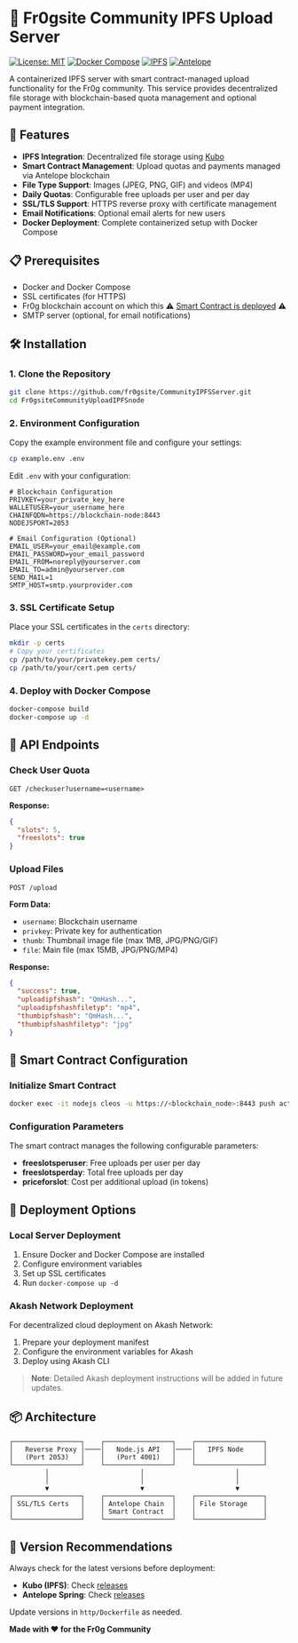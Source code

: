 # 🐸 Fr0gsite Community IPFS Upload Server

[![License: MIT](https://img.shields.io/badge/License-MIT-yellow.svg)](https://opensource.org/licenses/MIT)
[![Docker Compose](https://img.shields.io/badge/docker--compose-supported-blue)](https://docs.docker.com/compose/)
[![IPFS](https://img.shields.io/badge/IPFS-Enabled-orange)](https://ipfs.io/)
[![Antelope](https://img.shields.io/badge/Blockchain-Antelope-green)](https://antelope.io/)

A containerized IPFS server with smart contract-managed upload functionality for the Fr0g community. This service provides decentralized file storage with blockchain-based quota management and optional payment integration.

## 🚀 Features

- **IPFS Integration**: Decentralized file storage using [Kubo](https://github.com/ipfs/kubo)
- **Smart Contract Management**: Upload quotas and payments managed via Antelope blockchain
- **File Type Support**: Images (JPEG, PNG, GIF) and videos (MP4)
- **Daily Quotas**: Configurable free uploads per user and per day
- **SSL/TLS Support**: HTTPS reverse proxy with certificate management
- **Email Notifications**: Optional email alerts for new users
- **Docker Deployment**: Complete containerized setup with Docker Compose

## 📋 Prerequisites

- Docker and Docker Compose
- SSL certificates (for HTTPS)
- Fr0g blockchain account on which this ⚠️ [Smart Contract is deployed](https://github.com/fr0gsite/IPFSServerContract) ⚠️
- SMTP server (optional, for email notifications)

## 🛠️ Installation

### 1. Clone the Repository

```bash
git clone https://github.com/fr0gsite/CommunityIPFSServer.git
cd Fr0gsiteCommunityUploadIPFSnode
```

### 2. Environment Configuration

Copy the example environment file and configure your settings:

```bash
cp example.env .env
```

Edit `.env` with your configuration:

```env
# Blockchain Configuration
PRIVKEY=your_private_key_here
WALLETUSER=your_username_here
CHAINFQDN=https://blockchain-node:8443
NODEJSPORT=2053

# Email Configuration (Optional)
EMAIL_USER=your_email@example.com
EMAIL_PASSWORD=your_email_password
EMAIL_FROM=noreply@yourserver.com
EMAIL_TO=admin@yourserver.com
SEND_MAIL=1
SMTP_HOST=smtp.yourprovider.com
```

### 3. SSL Certificate Setup

Place your SSL certificates in the `certs` directory:

```bash
mkdir -p certs
# Copy your certificates
cp /path/to/your/privatekey.pem certs/
cp /path/to/your/cert.pem certs/
```

### 4. Deploy with Docker Compose

```bash
docker-compose build
docker-compose up -d
```

## 📡 API Endpoints

### Check User Quota
```http
GET /checkuser?username=<username>
```

**Response:**
```json
{
  "slots": 5,
  "freeslots": true
}
```

### Upload Files
```http
POST /upload
```

**Form Data:**
- `username`: Blockchain username
- `privkey`: Private key for authentication
- `thumb`: Thumbnail image file (max 1MB, JPG/PNG/GIF)
- `file`: Main file (max 15MB, JPG/PNG/MP4)

**Response:**
```json
{
  "success": true,
  "uploadipfshash": "QmHash...",
  "uploadipfshashfiletyp": "mp4",
  "thumbipfshash": "QmHash...",
  "thumbipfshashfiletyp": "jpg"
}
```

## 🔧 Smart Contract Configuration

### Initialize Smart Contract

```bash
docker exec -it nodejs cleos -u https://<blockchain_node>:8443 push action <username> init [''] -p <username>@active
```

### Configuration Parameters

The smart contract manages the following configurable parameters:

- **freeslotsperuser**: Free uploads per user per day
- **freeslotsperday**: Total free uploads per day
- **priceforslot**: Cost per additional upload (in tokens)

## 🚀 Deployment Options

### Local Server Deployment

1. Ensure Docker and Docker Compose are installed
2. Configure environment variables
3. Set up SSL certificates
4. Run `docker-compose up -d`

### Akash Network Deployment

For decentralized cloud deployment on Akash Network:

1. Prepare your deployment manifest
2. Configure the environment variables for Akash
3. Deploy using Akash CLI

> **Note**: Detailed Akash deployment instructions will be added in future updates.

## 📦 Architecture

```
┌─────────────────┐    ┌─────────────────┐    ┌─────────────────┐
│   Reverse Proxy │────│   Node.js API   │────│   IPFS Node     │
│   (Port 2053)   │    │   (Port 4001)   │    │                 │
└─────────────────┘    └─────────────────┘    └─────────────────┘
         │                       │                       │
         │                       │                       │
         ▼                       ▼                       ▼
┌─────────────────┐    ┌─────────────────┐    ┌─────────────────┐
│ SSL/TLS Certs   │    │ Antelope Chain  │    │ File Storage    │
│                 │    │ Smart Contract  │    │                 │
└─────────────────┘    └─────────────────┘    └─────────────────┘
```

## 🔄 Version Recommendations

Always check for the latest versions before deployment:

- **Kubo (IPFS)**: Check [releases](https://github.com/ipfs/kubo/releases)
- **Antelope Spring**: Check [releases](https://github.com/AntelopeIO/spring/releases)

Update versions in `http/Dockerfile` as needed.

**Made with ❤️ for the Fr0g Community**
